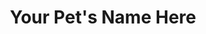 ---
title: "Your Pet's Name Here"
order: 109
layout: essay
contributor: 
    - first_name: "Your First Name" 
      last_name: "Your Last Name" 
toc: false
menu: false 
---